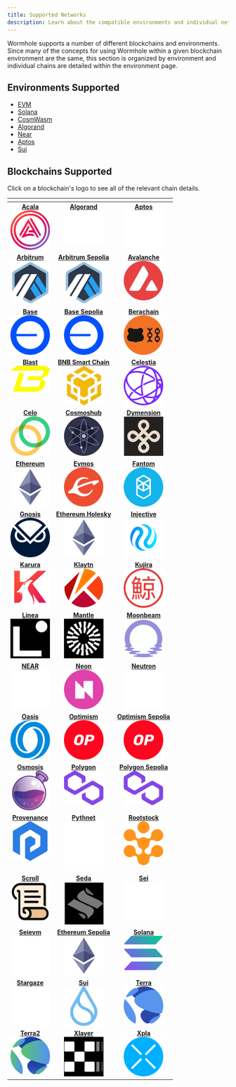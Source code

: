 ```yaml
---
title: Supported Networks
description: Learn about the compatible environments and individual networks that Wormhole supports. Readers can click on each of the blockchain logos for more information.
---
```


Wormhole supports a number of different blockchains and environments. Since many of the concepts for using Wormhole within a given blockchain environment are the same, this section is organized by environment and individual chains are detailed within the environment page. 

## Environments Supported

- [EVM](/build/start-building/supported-networks/evm)
- [Solana](/build/start-building/supported-networks/solana)
- [CosmWasm](/build/start-building/supported-networks/cosmwasm)
- [Algorand](/build/start-building/supported-networks/algorand)
- [Near](/build/start-building/supported-networks/near)
- [Aptos](/build/start-building/supported-networks/aptos)
- [Sui](/build/start-building/supported-networks/sui)

## Blockchains Supported

Click on a blockchain's logo to see all of the relevant chain details.
<table data-view="cards" data-full-width="false">
<thead>
    <tr>
        <th></th>
        <th data-hidden data-card-target data-type="content-ref"></th>
        <th data-hidden data-card-cover data-type="files"></th>
    </tr>
</thead>
<tbody>
<tr>
    <td style="vertical-align: top; text-align: center;">
        <a href="/build/start-building/supported-networks/evm#acala">
            <strong>Acala</strong><br>
            <img src="/images/build/start-building/supported-networks/acala.webp" alt="Acala" style="width:90px; height:auto;">
        </a>
    </td>
    <td style="vertical-align: top; text-align: center;">
        <a href="/build/start-building/supported-networks/algorand">
            <strong>Algorand</strong><br>
            <img src="/images/build/start-building/supported-networks/algorand.webp" alt="Algorand" style="width:90px; height:auto;">
        </a>
    </td>
    <td style="vertical-align: top; text-align: center;">
        <a href="/build/start-building/supported-networks/aptos">
            <strong>Aptos</strong><br>
            <img src="/images/build/start-building/supported-networks/aptos.webp" alt="Aptos" style="width:90px; height:auto;">
        </a>
    </td>
</tr>
<tr>
    <td style="vertical-align: top; text-align: center;">
        <a href="/build/start-building/supported-networks/evm#arbitrum">
            <strong>Arbitrum</strong><br>
            <img src="/images/build/start-building/supported-networks/arbitrum.webp" alt="Arbitrum" style="width:90px; height:auto;">
        </a>
    </td>
    <td style="vertical-align: top; text-align: center;">
        <a href="/build/start-building/supported-networks/evm#arbitrum-sepolia">
            <strong>Arbitrum Sepolia</strong><br>
            <img src="/images/build/start-building/supported-networks/arbitrum-sepolia.webp" alt="Arbitrum Sepolia" style="width:90px; height:auto;">
        </a>
    </td>
    <td style="vertical-align: top; text-align: center;">
        <a href="/build/start-building/supported-networks/evm#avalanche">
            <strong>Avalanche</strong><br>
            <img src="/images/build/start-building/supported-networks/avalanche.webp" alt="Avalanche" style="width:90px; height:auto;">
        </a>
    </td>
</tr>
<tr>
    <td style="vertical-align: top; text-align: center;">
        <a href="/build/start-building/supported-networks/evm#base">
            <strong>Base</strong><br>
            <img src="/images/build/start-building/supported-networks/base.webp" alt="Base" style="width:90px; height:auto;">
        </a>
    </td>
    <td style="vertical-align: top; text-align: center;">
        <a href="/build/start-building/supported-networks/evm#base-sepolia">
            <strong>Base Sepolia</strong><br>
            <img src="/images/build/start-building/supported-networks/base_sepolia.webp" alt="Base Sepolia" style="width:90px; height:auto;">
        </a>
    </td>
    <td style="vertical-align: top; text-align: center;">
        <a href="/build/start-building/supported-networks/evm#berachain">
            <strong>Berachain</strong><br>
            <img src="/images/build/start-building/supported-networks/berachain.webp" alt="Berachain" style="width:90px; height:auto;">
        </a>
    </td>
</tr>
<tr>
    <td style="vertical-align: top; text-align: center;">
        <a href="/build/start-building/supported-networks/evm#blast">
            <strong>Blast</strong><br>
            <img src="/images/build/start-building/supported-networks/blast.webp" alt="Blast" style="width:90px; height:auto;">
        </a>
    </td>
    <td style="vertical-align: top; text-align: center;">
        <a href="/build/start-building/supported-networks/evm#bnb-smart-chain">
            <strong>BNB Smart Chain</strong><br>
            <img src="/images/build/start-building/supported-networks/bsc.webp" alt="BNB Smart Chain" style="width:90px; height:auto;">
        </a>
    </td>
    <td style="vertical-align: top; text-align: center;">
        <a href="/build/start-building/supported-networks/cosmwasm/#celestia">
            <strong>Celestia</strong><br>
            <img src="/images/build/start-building/supported-networks/celestia.webp" alt="Celestia" style="width:90px; height:auto;">
        </a>
    </td>
</tr>
<tr>
    <td style="vertical-align: top; text-align: center;">
        <a href="/build/start-building/supported-networks/evm#celo">
            <strong>Celo</strong><br>
            <img src="/images/build/start-building/supported-networks/celo.webp" alt="Celo" style="width:90px; height:auto;">
        </a>
    </td>
    <td style="vertical-align: top; text-align: center;">
        <a href="/build/start-building/supported-networks/cosmwasm/#cosmoshub">
            <strong>Cosmoshub</strong><br>
            <img src="/images/build/start-building/supported-networks/cosmoshub.webp" alt="Cosmoshub" style="width:90px; height:auto;">
        </a>
    </td>
    <td style="vertical-align: top; text-align: center;">
        <a href="/build/start-building/supported-networks/cosmwasm/#dymension">
            <strong>Dymension</strong><br>
            <img src="/images/build/start-building/supported-networks/dymension.webp" alt="Dymension" style="width:90px; height:auto;">
        </a>
    </td>
</tr>
<tr>
    <td style="vertical-align: top; text-align: center;">
        <a href="/build/start-building/supported-networks/evm#ethereum">
            <strong>Ethereum</strong><br>
            <img src="/images/build/start-building/supported-networks/ethereum.webp" alt="Ethereum" style="width:90px; height:auto;">
        </a>
    </td>
    <td style="vertical-align: top; text-align: center;">
        <a href="/build/start-building/supported-networks/cosmwasm/#evmos">
            <strong>Evmos</strong><br>
            <img src="/images/build/start-building/supported-networks/evmos.webp" alt="Evmos" style="width:90px; height:auto;">
        </a>
    </td>
    <td style="vertical-align: top; text-align: center;">
        <a href="/build/start-building/supported-networks/evm#fantom">
            <strong>Fantom</strong><br>
            <img src="/images/build/start-building/supported-networks/fantom.webp" alt="Fantom" style="width:90px; height:auto;">
        </a>
    </td>
</tr>
<tr>
    <td style="vertical-align: top; text-align: center;">
        <a href="/build/start-building/supported-networks/evm#gnosis">
            <strong>Gnosis</strong><br>
            <img src="/images/build/start-building/supported-networks/gnosis.webp" alt="Gnosis" style="width:90px; height:auto;">
        </a>
    </td>
    <td style="vertical-align: top; text-align: center;">
        <a href="/build/start-building/supported-networks/evm#ethereum-holesky">
            <strong>Ethereum Holesky</strong><br>
            <img src="/images/build/start-building/supported-networks/holesky.webp" alt="Ethereum Holesky" style="width:90px; height:auto;">
        </a>
    </td>
    <td style="vertical-align: top; text-align: center;">
        <a href="/build/start-building/supported-networks/cosmwasm/#injective">
            <strong>Injective</strong><br>
            <img src="/images/build/start-building/supported-networks/injective.webp" alt="Injective" style="width:90px; height:auto;">
        </a>
    </td>
</tr>
<tr>
    <td style="vertical-align: top; text-align: center;">
        <a href="/build/start-building/supported-networks/evm#karura">
            <strong>Karura</strong><br>
            <img src="/images/build/start-building/supported-networks/karura.webp" alt="Karura" style="width:90px; height:auto;">
        </a>
    </td>
    <td style="vertical-align: top; text-align: center;">
        <a href="/build/start-building/supported-networks/evm#klaytn">
            <strong>Klaytn</strong><br>
            <img src="/images/build/start-building/supported-networks/klaytn.webp" alt="Klaytn" style="width:90px; height:auto;">
        </a>
    </td>
    <td style="vertical-align: top; text-align: center;">
        <a href="/build/start-building/supported-networks/cosmwasm/#kujira">
            <strong>Kujira</strong><br>
            <img src="/images/build/start-building/supported-networks/kujira.webp" alt="Kujira" style="width:90px; height:auto;">
        </a>
    </td>
</tr>
<tr>
    <td style="vertical-align: top; text-align: center;">
        <a href="/build/start-building/supported-networks/evm#linea">
            <strong>Linea</strong><br>
            <img src="/images/build/start-building/supported-networks/linea.webp" alt="Linea" style="width:90px; height:auto;">
        </a>
    </td>
    <td style="vertical-align: top; text-align: center;">
        <a href="/build/start-building/supported-networks/evm#mantle">
            <strong>Mantle</strong><br>
            <img src="/images/build/start-building/supported-networks/mantle.webp" alt="Mantle" style="width:90px; height:auto;">
        </a>
    </td>
    <td style="vertical-align: top; text-align: center;">
        <a href="/build/start-building/supported-networks/evm#moonbeam">
            <strong>Moonbeam</strong><br>
            <img src="/images/build/start-building/supported-networks/moonbeam.webp" alt="Moonbeam" style="width:90px; height:auto;">
        </a>
    </td>
</tr>
<tr>
    <td style="vertical-align: top; text-align: center;">
        <a href="/build/start-building/supported-networks/near">
            <strong>NEAR</strong><br>
            <img src="/images/build/start-building/supported-networks/near.webp" alt="NEAR" style="width:90px; height:auto;">
        </a>
    </td>
    <td style="vertical-align: top; text-align: center;">
        <a href="/build/start-building/supported-networks/evm#neon">
            <strong>Neon</strong><br>
            <img src="/images/build/start-building/supported-networks/neon.webp" alt="Neon" style="width:90px; height:auto;">
        </a>
    </td>
    <td style="vertical-align: top; text-align: center;">
        <a href="/build/start-building/supported-networks/cosmwasm/#neutron">
            <strong>Neutron</strong><br>
            <img src="/images/build/start-building/supported-networks/neutron.webp" alt="Neutron" style="width:90px; height:auto;">
        </a>
    </td>
</tr>
<tr>
    <td style="vertical-align: top; text-align: center;">
        <a href="/build/start-building/supported-networks/evm#oasis">
            <strong>Oasis</strong><br>
            <img src="/images/build/start-building/supported-networks/oasis.webp" alt="Oasis" style="width:90px; height:auto;">
        </a>
    </td>
    <td style="vertical-align: top; text-align: center;">
        <a href="/build/start-building/supported-networks/evm#optimism">
            <strong>Optimism</strong><br>
            <img src="/images/build/start-building/supported-networks/optimism.webp" alt="Optimism" style="width:90px; height:auto;">
        </a>
    </td>
    <td style="vertical-align: top; text-align: center;">
        <a href="/build/start-building/supported-networks/evm#optimism-sepolia">
            <strong>Optimism Sepolia</strong><br>
            <img src="/images/build/start-building/supported-networks/optimism_sepolia.webp" alt="Optimism Sepolia" style="width:90px; height:auto;">
        </a>
    </td>
</tr>
<tr>
    <td style="vertical-align: top; text-align: center;">
        <a href="/build/start-building/supported-networks/cosmwasm/#osmosis">
            <strong>Osmosis</strong><br>
            <img src="/images/build/start-building/supported-networks/osmosis.webp" alt="Osmosis" style="width:90px; height:auto;">
        </a>
    </td>
    <td style="vertical-align: top; text-align: center;">
        <a href="/build/start-building/supported-networks/evm#polygon">
            <strong>Polygon</strong><br>
            <img src="/images/build/start-building/supported-networks/polygon.webp" alt="Polygon" style="width:90px; height:auto;">
        </a>
    </td>
    <td style="vertical-align: top; text-align: center;">
        <a href="/build/start-building/supported-networks/evm#polygon-sepolia">
            <strong>Polygon Sepolia</strong><br>
            <img src="/images/build/start-building/supported-networks/polygon_sepolia.webp" alt="Polygon Sepolia" style="width:90px; height:auto;">
        </a>
    </td>
</tr>
<tr>
    <td style="vertical-align: top; text-align: center;">
        <a href="/build/start-building/supported-networks/cosmwasm/#provenance">
            <strong>Provenance</strong><br>
            <img src="/images/build/start-building/supported-networks/provenance.webp" alt="Provenance" style="width:90px; height:auto;">
        </a>
    </td>
    <td style="vertical-align: top; text-align: center;">
        <a href="/build/start-building/supported-networks/solana/#pythnet">
            <strong>Pythnet</strong><br>
            <img src="/images/build/start-building/supported-networks/pythnet.webp" alt="Pythnet" style="width:90px; height:auto;">
        </a>
    </td>
    <td style="vertical-align: top; text-align: center;">
        <a href="/build/start-building/supported-networks/evm#rootstock">
            <strong>Rootstock</strong><br>
            <img src="/images/build/start-building/supported-networks/rootstock.webp" alt="Rootstock" style="width:90px; height:auto;">
        </a>
    </td>
</tr>
<tr>
    <td style="vertical-align: top; text-align: center;">
        <a href="/build/start-building/supported-networks/evm#scroll">
            <strong>Scroll</strong><br>
            <img src="/images/build/start-building/supported-networks/scroll.webp" alt="Scroll" style="width:90px; height:auto;">
        </a>
    </td>
    <td style="vertical-align: top; text-align: center;">
        <a href="/build/start-building/supported-networks/cosmwasm/#seda">
            <strong>Seda</strong><br>
            <img src="/images/build/start-building/supported-networks/seda.webp" alt="Seda" style="width:90px; height:auto;">
        </a>
    </td>
    <td style="vertical-align: top; text-align: center;">
        <a href="/build/start-building/supported-networks/cosmwasm/#sei">
            <strong>Sei</strong><br>
            <img src="/images/build/start-building/supported-networks/sei.webp" alt="Sei" style="width:90px; height:auto;">
        </a>
    </td>
</tr>
<tr>
    <td style="vertical-align: top; text-align: center;">
        <a href="/build/start-building/supported-networks/evm#seievm">
            <strong>Seievm</strong><br>
            <img src="/images/build/start-building/supported-networks/seievm.webp" alt="Seievm" style="width:90px; height:auto;">
        </a>
    </td>
    <td style="vertical-align: top; text-align: center;">
        <a href="/build/start-building/supported-networks/evm#ethereum-sepolia">
            <strong>Ethereum Sepolia</strong><br>
            <img src="/images/build/start-building/supported-networks/sepolia.webp" alt="Ethereum Sepolia" style="width:90px; height:auto;">
        </a>
    </td>
    <td style="vertical-align: top; text-align: center;">
        <a href="/build/start-building/supported-networks/solana">
            <strong>Solana</strong><br>
            <img src="/images/build/start-building/supported-networks/solana.webp" alt="Solana" style="width:90px; height:auto;">
        </a>
    </td>
</tr>
<tr>
    <td style="vertical-align: top; text-align: center;">
        <a href="/build/start-building/supported-networks/cosmwasm/#stargaze">
            <strong>Stargaze</strong><br>
            <img src="/images/build/start-building/supported-networks/stargaze.webp" alt="Stargaze" style="width:90px; height:auto;">
        </a>
    </td>
    <td style="vertical-align: top; text-align: center;">
        <a href="/build/start-building/supported-networks/sui">
            <strong>Sui</strong><br>
            <img src="/images/build/start-building/supported-networks/sui.webp" alt="Sui" style="width:90px; height:auto;">
        </a>
    </td>
    <td style="vertical-align: top; text-align: center;">
        <a href="/build/start-building/supported-networks/cosmwasm/#terra">
            <strong>Terra</strong><br>
            <img src="/images/build/start-building/supported-networks/terra.webp" alt="Terra" style="width:90px; height:auto;">
        </a>
    </td>
</tr>
<tr>
    <td style="vertical-align: top; text-align: center;">
        <a href="/build/start-building/supported-networks/cosmwasm/#terra2">
            <strong>Terra2</strong><br>
            <img src="/images/build/start-building/supported-networks/terra2.webp" alt="Terra2" style="width:90px; height:auto;">
        </a>
    </td>
    <td style="vertical-align: top; text-align: center;">
        <a href="/build/start-building/supported-networks/evm#xlayer">
            <strong>Xlayer</strong><br>
            <img src="/images/build/start-building/supported-networks/xlayer.webp" alt="Xlayer" style="width:90px; height:auto;">
        </a>
    </td>
    <td style="vertical-align: top; text-align: center;">
        <a href="/build/start-building/supported-networks/cosmwasm/#xpla">
            <strong>Xpla</strong><br>
            <img src="/images/build/start-building/supported-networks/xpla.webp" alt="Xpla" style="width:90px; height:auto;">
        </a>
    </td>
</tr>
</tbody>
</table>
